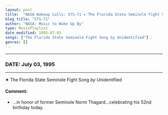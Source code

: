 ```yaml
---
layout: post
title:  "NASA Wakeup Calls: STS-71 ✷ The Florida State Seminole Fight Song by Unidentified ✵ July 03, 1995"
blog_title: "STS-71"
author: "NASA: Music to Wake Up By"
type: MusicPlaylist
date_modified: 1995-07-03
songs: ["The Florida State Seminole Fight Song by Unidentified"]
genres: []
---
```


----
### DATE: July 03, 1995
----
✷ The Florida State Seminole Fight Song *by* Unidentified  

#### Comment:
* ...in honor of former Seminole Norm Thagard...celebrating his 52nd birthday today.



<br/>
<center>
	<a target="_blank"
	   href="https://twitter.com/intent/tweet?hashtags=Space,NASA,Playlist,NASAWakeupCalls,SpaceProgram&text=🚀 {{ page.author}}, '{{ page.songs.first }}' {{ page.title }}, {{ page.date | date: '%B %d, %Y' }}, {{ site.url }}{{ page.url }}&via=nasawakeupcalls"><i class="fab fa-twitter" title="Tweet this page" alt="Tweet this page" style="font-size: 1.3em;"></i></a>
	&nbsp; 	<i class="fas fa-user-astronaut" style="font-size: 1.5em;"></i> &nbsp;
    <a id="custom_amazon_link"
       type="amzn" search="#"
       category="popular music">
    <i class="fab fa-amazon" style="font-size: 1.3em;"></i></a>
</center>

<!-- Randomly resolve an individual entry from a song array -->
<script src="/assets/javascript/seedrandom.min.js"></script>
<script>
  var wake_me_up = ["The Florida State Seminole Fight Song by Unidentified"];
  var prng = new Math.seedrandom();
  function randomSong() {
    song = wake_me_up[Math.floor(Math.random() * wake_me_up.length)];
    var amazon_link = document.getElementById("custom_amazon_link");
    amazon_link.setAttribute("search", song);
  }
  window.onload = randomSong();
</script>
